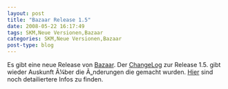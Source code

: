 ```yaml
---
layout: post
title: "Bazaar Release 1.5"
date: 2008-05-22 16:17:49
tags: SKM,Neue Versionen,Bazaar
categories: SKM,Neue Versionen,Bazaar
post-type: blog
---
```

Es gibt eine neue Release von <a href="http://www.bazaar-vcs.org"  title="Bazaar">Bazaar</a>. Der <a href="https://launchpad.net/bzr/1.5/1.5"  title="ChangeLog">ChangeLog</a> zur Release 1.5. gibt wieder Auskunft Ã¼ber die Ã„nderungen die gemacht wurden. <a href="http://doc.bazaar-vcs.org/bzr.dev/en/release-notes/NEWS.html#bzr-1-5-2008-05-16"  title="Hier">Hier</a> sind noch detailiertere Infos zu finden.